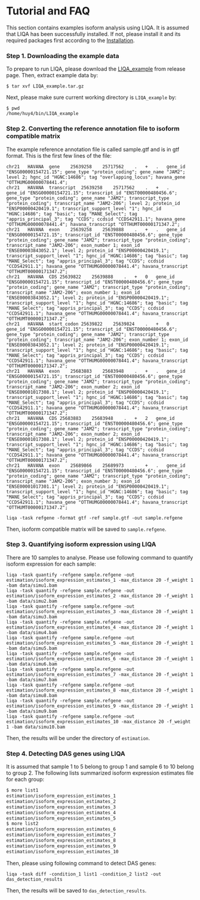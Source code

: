 # Tutorial and FAQ
This section contains examples isoform analysis using LIQA. It is assumed that LIQA has been successfully installed. If not, please install it and its required packages first according to the [Installation](https://github.com/WGLab/LIQA/blob/master/doc/Install.md).

### Step 1. Downloading the example data

To prepare to run LIQA, please download the [LIQA_example](https://github.com/WGLab/LIQA/releases/tag/1.0.0) from release page. Then, extract example data by:
```
$ tar xvf LIQA_example.tar.gz
```
Next, please make sure current working directory is `LIQA_example` by:
```
$ pwd
/home/huy4/bin/LIQA_example
```
### Step 2. Converting the reference annotation file to isoform compatible matrix
The example reference annotation file is called sample.gtf and is in gtf format. This is the first few lines of the file:
```
chr21	HAVANA	gene	25639258	25717562	.	+	.	gene_id "ENSG00000154721.15"; gene_type "protein_coding"; gene_name "JAM2"; level 2; hgnc_id "HGNC:14686"; tag "overlapping_locus"; havana_gene "OTTHUMG00000078441.4";
chr21	HAVANA	transcript	25639258	25717562	.	+	.	gene_id "ENSG00000154721.15"; transcript_id "ENST00000480456.6"; gene_type "protein_coding"; gene_name "JAM2"; transcript_type "protein_coding"; transcript_name "JAM2-206"; level 2; protein_id "ENSP00000420419.1"; transcript_support_level "1"; hgnc_id "HGNC:14686"; tag "basic"; tag "MANE_Select"; tag "appris_principal_3"; tag "CCDS"; ccdsid "CCDS42911.1"; havana_gene "OTTHUMG00000078441.4"; havana_transcript "OTTHUMT00000171347.2";
chr21	HAVANA	exon	25639258	25639888	.	+	.	gene_id "ENSG00000154721.15"; transcript_id "ENST00000480456.6"; gene_type "protein_coding"; gene_name "JAM2"; transcript_type "protein_coding"; transcript_name "JAM2-206"; exon_number 1; exon_id "ENSE00003843052.1"; level 2; protein_id "ENSP00000420419.1"; transcript_support_level "1"; hgnc_id "HGNC:14686"; tag "basic"; tag "MANE_Select"; tag "appris_principal_3"; tag "CCDS"; ccdsid "CCDS42911.1"; havana_gene "OTTHUMG00000078441.4"; havana_transcript "OTTHUMT00000171347.2";
chr21	HAVANA	CDS	25639822	25639888	.	+	0	gene_id "ENSG00000154721.15"; transcript_id "ENST00000480456.6"; gene_type "protein_coding"; gene_name "JAM2"; transcript_type "protein_coding"; transcript_name "JAM2-206"; exon_number 1; exon_id "ENSE00003843052.1"; level 2; protein_id "ENSP00000420419.1"; transcript_support_level "1"; hgnc_id "HGNC:14686"; tag "basic"; tag "MANE_Select"; tag "appris_principal_3"; tag "CCDS"; ccdsid "CCDS42911.1"; havana_gene "OTTHUMG00000078441.4"; havana_transcript "OTTHUMT00000171347.2";
chr21	HAVANA	start_codon	25639822	25639824	.	+	0	gene_id "ENSG00000154721.15"; transcript_id "ENST00000480456.6"; gene_type "protein_coding"; gene_name "JAM2"; transcript_type "protein_coding"; transcript_name "JAM2-206"; exon_number 1; exon_id "ENSE00003843052.1"; level 2; protein_id "ENSP00000420419.1"; transcript_support_level "1"; hgnc_id "HGNC:14686"; tag "basic"; tag "MANE_Select"; tag "appris_principal_3"; tag "CCDS"; ccdsid "CCDS42911.1"; havana_gene "OTTHUMG00000078441.4"; havana_transcript "OTTHUMT00000171347.2";
chr21	HAVANA	exon	25683883	25683948	.	+	.	gene_id "ENSG00000154721.15"; transcript_id "ENST00000480456.6"; gene_type "protein_coding"; gene_name "JAM2"; transcript_type "protein_coding"; transcript_name "JAM2-206"; exon_number 2; exon_id "ENSE00001017308.1"; level 2; protein_id "ENSP00000420419.1"; transcript_support_level "1"; hgnc_id "HGNC:14686"; tag "basic"; tag "MANE_Select"; tag "appris_principal_3"; tag "CCDS"; ccdsid "CCDS42911.1"; havana_gene "OTTHUMG00000078441.4"; havana_transcript "OTTHUMT00000171347.2";
chr21	HAVANA	CDS	25683883	25683948	.	+	2	gene_id "ENSG00000154721.15"; transcript_id "ENST00000480456.6"; gene_type "protein_coding"; gene_name "JAM2"; transcript_type "protein_coding"; transcript_name "JAM2-206"; exon_number 2; exon_id "ENSE00001017308.1"; level 2; protein_id "ENSP00000420419.1"; transcript_support_level "1"; hgnc_id "HGNC:14686"; tag "basic"; tag "MANE_Select"; tag "appris_principal_3"; tag "CCDS"; ccdsid "CCDS42911.1"; havana_gene "OTTHUMG00000078441.4"; havana_transcript "OTTHUMT00000171347.2";
chr21	HAVANA	exon	25689866	25689973	.	+	.	gene_id "ENSG00000154721.15"; transcript_id "ENST00000480456.6"; gene_type "protein_coding"; gene_name "JAM2"; transcript_type "protein_coding"; transcript_name "JAM2-206"; exon_number 3; exon_id "ENSE00001017301.1"; level 2; protein_id "ENSP00000420419.1"; transcript_support_level "1"; hgnc_id "HGNC:14686"; tag "basic"; tag "MANE_Select"; tag "appris_principal_3"; tag "CCDS"; ccdsid "CCDS42911.1"; havana_gene "OTTHUMG00000078441.4"; havana_transcript "OTTHUMT00000171347.2";
```

```
liqa -task refgene -format gtf -ref sample.gtf -out sample.refgene
```
Then, isoform compatible matrix will be saved to `sample.refgene`.

### Step 3. Quantifying isoform expression using LIQA
There are 10 samples to analyse. Please use following command to quantify isoform expression for each sample:
```
liqa -task quantify -refgene sample.refgene -out estimation/isoform_expression_estimates_1 -max_distance 20 -f_weight 1 -bam data/simu1.bam
liqa -task quantify -refgene sample.refgene -out estimation/isoform_expression_estimates_2 -max_distance 20 -f_weight 1 -bam data/simu2.bam
liqa -task quantify -refgene sample.refgene -out estimation/isoform_expression_estimates_3 -max_distance 20 -f_weight 1 -bam data/simu3.bam
liqa -task quantify -refgene sample.refgene -out estimation/isoform_expression_estimates_4 -max_distance 20 -f_weight 1 -bam data/simu4.bam
liqa -task quantify -refgene sample.refgene -out estimation/isoform_expression_estimates_5 -max_distance 20 -f_weight 1 -bam data/simu5.bam
liqa -task quantify -refgene sample.refgene -out estimation/isoform_expression_estimates_6 -max_distance 20 -f_weight 1 -bam data/simu6.bam
liqa -task quantify -refgene sample.refgene -out estimation/isoform_expression_estimates_7 -max_distance 20 -f_weight 1 -bam data/simu7.bam
liqa -task quantify -refgene sample.refgene -out estimation/isoform_expression_estimates_8 -max_distance 20 -f_weight 1 -bam data/simu8.bam
liqa -task quantify -refgene sample.refgene -out estimation/isoform_expression_estimates_9 -max_distance 20 -f_weight 1 -bam data/simu9.bam
liqa -task quantify -refgene sample.refgene -out estimation/isoform_expression_estimates_10 -max_distance 20 -f_weight 1 -bam data/simu10.bam
```
Then, the results will be under the directory of `estimation`.

### Step 4. Detecting DAS genes using LIQA
It is assumed that sample 1 to 5 belong to group 1 and sample 6 to 10 belong to group 2. The following lists summarized isoform expression estimates file for each group:
```bash
$ more list1
estimation/isoform_expression_estimates_1
estimation/isoform_expression_estimates_2
estimation/isoform_expression_estimates_3
estimation/isoform_expression_estimates_4
estimation/isoform_expression_estimates_5
$ more list2
estimation/isoform_expression_estimates_6
estimation/isoform_expression_estimates_7
estimation/isoform_expression_estimates_8
estimation/isoform_expression_estimates_9
estimation/isoform_expression_estimates_10
```
Then, please using following command to detect DAS genes:
```
liqa -task diff -condition_1 list1 -condition_2 list2 -out das_detection_results
```
Then, the results will be saved to `das_detection_results`.

